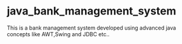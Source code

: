 # java_bank_management_system
This is a bank management system developed using advanced java concepts like AWT,Swing and JDBC etc..
